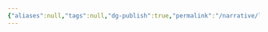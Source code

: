 ```yaml
---
{"aliases":null,"tags":null,"dg-publish":true,"permalink":"/narrative/locations/worlds/envilles/","dgPassFrontmatter":true}
---
```


